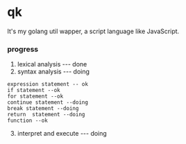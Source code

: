 # qk
It's my golang util wapper,  a script language like JavaScript.

### progress
1. lexical analysis   --- done
2. syntax analysis   --- doing  
```
expression statement -- ok  
if statement --ok  
for statement --ok
continue statement --doing
break statement --doing
return  statement --doing
function --ok  
```
3. interpret and execute  --- doing

